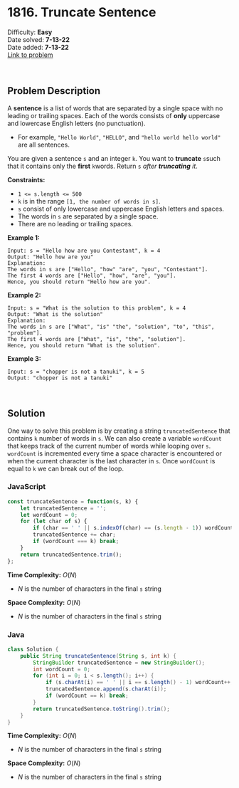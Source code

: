 # 1816. Truncate Sentence

Difficulty: **Easy**  
Date solved: **7-13-22**  
Date added: **7-13-22**  
[Link to problem](https://leetcode.com/problems/truncate-sentence/)

<br>

## Problem Description

A **sentence** is a list of words that are separated by a single space with no leading or trailing spaces. Each of the words consists of **only** uppercase and lowercase English letters (no punctuation).

- For example, `"Hello World"`, `"HELLO"`, and `"hello world hello world"` are all sentences.

You are given a sentence `s​​​​​​` and an integer `k​​​​​​`. You want to **truncate** `s​​​​​​` such that it contains only the **first** `k​​​​​​` words. Return `s​​​​​​` *after **truncating** it*.

**Constraints:**

- `1 <= s.length <= 500`
- `k` is in the range `[1, the number of words in s]`.
- `s` consist of only lowercase and uppercase English letters and spaces.
- The words in `s` are separated by a single space.
- There are no leading or trailing spaces.

**Example 1:**

```
Input: s = "Hello how are you Contestant", k = 4
Output: "Hello how are you"
Explanation:
The words in s are ["Hello", "how" "are", "you", "Contestant"].
The first 4 words are ["Hello", "how", "are", "you"].
Hence, you should return "Hello how are you".
```

**Example 2:**

```
Input: s = "What is the solution to this problem", k = 4
Output: "What is the solution"
Explanation:
The words in s are ["What", "is" "the", "solution", "to", "this", "problem"].
The first 4 words are ["What", "is", "the", "solution"].
Hence, you should return "What is the solution".
```

**Example 3:**

```
Input: s = "chopper is not a tanuki", k = 5
Output: "chopper is not a tanuki"
```

<br>

## Solution

One way to solve this problem is by creating a string `truncatedSentence` that contains `k` number of words in `s`. We can also create a variable `wordCount` that keeps track of the current number of words while looping over `s`. `wordCount` is incremented every time a space character is encountered or when the current character is the last character in `s`. Once `wordCount` is equal to `k` we can break out of the loop.

### **JavaScript**

```js
const truncateSentence = function(s, k) {
    let truncatedSentence = '';
    let wordCount = 0;
    for (let char of s) {
        if (char == ' ' || s.indexOf(char) == (s.length - 1)) wordCount++;
        truncatedSentence += char;
        if (wordCount === k) break;
    }
    return truncatedSentence.trim();
};
```

**Time Complexity:** $O(N)$
- $N$ is the number of characters in the final `s` string

**Space Complexity:** $O(N)$
- $N$ is the number of characters in the final `s` string

### **Java**

```java
class Solution {
    public String truncateSentence(String s, int k) {
        StringBuilder truncatedSentence = new StringBuilder();
        int wordCount = 0;
        for (int i = 0; i < s.length(); i++) {
            if (s.charAt(i) == ' ' || i == s.length() - 1) wordCount++;
            truncatedSentence.append(s.charAt(i));
            if (wordCount == k) break;
        }
        return truncatedSentence.toString().trim();
    }
}
```

**Time Complexity:** $O(N)$
- $N$ is the number of characters in the final `s` string

**Space Complexity:** $O(N)$
- $N$ is the number of characters in the final `s` string